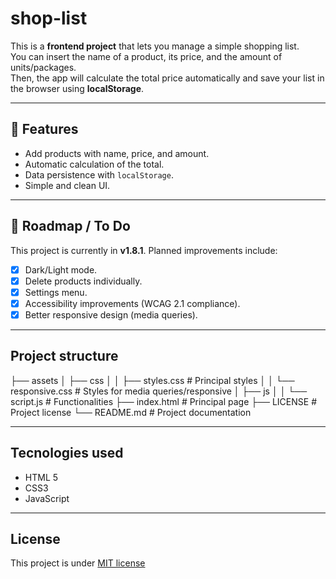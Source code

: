 # shop-list
This is a **frontend project** that lets you manage a simple shopping list.  
You can insert the name of a product, its price, and the amount of units/packages.  
Then, the app will calculate the total price automatically and save your list in the browser using **localStorage**.

---

## 🚀 Features
- Add products with name, price, and amount.
- Automatic calculation of the total.
- Data persistence with `localStorage`.
- Simple and clean UI.

---

## 📌 Roadmap / To Do
This project is currently in **v1.8.1**. Planned improvements include:
- [X] Dark/Light mode.
- [X] Delete products individually.
- [X] Settings menu.
- [X] Accessibility improvements (WCAG 2.1 compliance).
- [X] Better responsive design (media queries).

---

## Project structure

├── assets
│ ├── css
│ │ ├── styles.css # Principal styles
│ │ └── responsive.css # Styles for media queries/responsive
│ ├── js
│ │ └── script.js # Functionalities
├── index.html # Principal page
├── LICENSE # Project license
└── README.md # Project documentation

---
## Tecnologies used
- HTML 5
- CSS3
- JavaScript

---

## License

This project is under [MIT license](LICENSE)